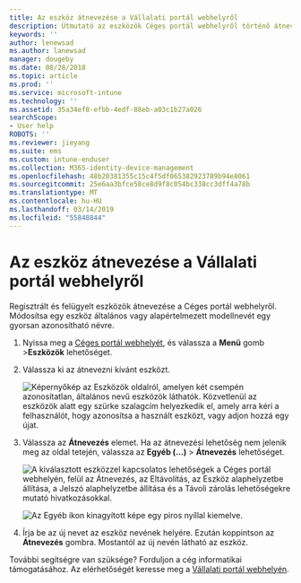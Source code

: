 ```yaml
---
title: Az eszköz átnevezése a Vállalati portál webhelyről
description: Útmutató az eszközök Céges portál webhelyről történő átnevezéséhez.
keywords: ''
author: lenewsad
ms.author: lanewsad
manager: dougeby
ms.date: 08/28/2018
ms.topic: article
ms.prod: ''
ms.service: microsoft-intune
ms.technology: ''
ms.assetid: 35a34ef8-efbb-4edf-88eb-a03c1b27a026
searchScope:
- User help
ROBOTS: ''
ms.reviewer: jieyang
ms.suite: ems
ms.custom: intune-enduser
ms.collection: M365-identity-device-management
ms.openlocfilehash: 48b20381355c15c4f5df065382923789b94e8061
ms.sourcegitcommit: 25e6aa3bfce58ce8d9f8c054bc338cc3dff4a78b
ms.translationtype: MT
ms.contentlocale: hu-HU
ms.lasthandoff: 03/14/2019
ms.locfileid: "55848844"
---
```

# <a name="rename-your-device-from-the-company-portal-website"></a>Az eszköz átnevezése a Vállalati portál webhelyről

Regisztrált és felügyelt eszközök átnevezése a Céges portál webhelyről. Módosítsa egy eszköz általános vagy alapértelmezett modellnevét egy gyorsan azonosítható névre.

1. Nyissa meg a [Céges portál webhelyét](https://portal.manage.microsoft.com), és válassza a __Menü__ gomb >__Eszközök__ lehetőséget.  

2. Válassza ki az átnevezni kívánt eszközt.

    ![Képernyőkép az Eszközök oldalról, amelyen két csempén azonosítatlan, általános nevű eszközök láthatók. Közvetlenül az eszközök alatt egy szürke szalagcím helyezkedik el, amely arra kéri a felhasználót, hogy azonosítsa a használt eszközt, vagy adjon hozzá egy újat.](./media/rename-reset-device-step2-1808.png)   

3. Válassza az **Átnevezés** elemet. Ha az átnevezési lehetőség nem jelenik meg az oldal tetején, válassza az **Egyéb (…)** > **Átnevezés** lehetőséget.   

   ![A kiválasztott eszközzel kapcsolatos lehetőségek a Céges portál webhelyén, felül az Átnevezés, az Eltávolítás, az Eszköz alaphelyzetbe állítása, a Jelszó alaphelyzetbe állítása és a Távoli zárolás lehetőségekre mutató hivatkozásokkal. ](./media/rename-reset-device-1808.png)   

    ![Az Egyéb ikon kinagyított képe egy piros nyíllal kiemelve.](./media/rename-reset-device-step3-more-1808.png)  

4. Írja be az új nevet az eszköz nevének helyére. Ezután koppintson az **Átnevezés** gombra. Mostantól az új nevén látható az eszköz.  

További segítségre van szüksége? Forduljon a cég informatikai támogatásához. Az elérhetőségét keresse meg a [Vállalati portál webhelyén](https://go.microsoft.com/fwlink/?linkid=2010980).  
